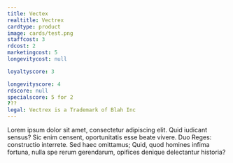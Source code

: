 ```yaml
---
title: Vectex
realtitle: Vectrex
cardtype: product
image: cards/test.png
staffcost: 3
rdcost: 2
marketingcost: 5
longevitycost: null

loyaltyscore: 3

longevityscore: 4
rdscore: null
specialscore: 5 for 2
???
legal: Vectrex is a Trademark of Blah Inc
---
```


Lorem ipsum dolor sit amet, consectetur adipiscing elit. Quid iudicant sensus? Sic enim censent, oportunitatis esse beate vivere. Duo Reges: constructio interrete. Sed haec omittamus; Quid, quod homines infima fortuna, nulla spe rerum gerendarum, opifices denique delectantur historia?
